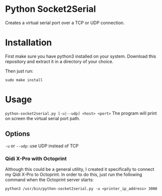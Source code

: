 # Python Socket2Serial

Creates a virtual serial port over a TCP or UDP connection.

# Installation
First make sure you have python3 installed on your system.
Download this repository and extract it in a directory of your choice.

Then just run:
```
sudo make install
```

# Usage

```python-socket2serial.py [-u|--udp] <host> <port>```
The program will print on screen the virtual serial port path.

## Options
`-u` or `--udp`: use UDP instead of TCP

### Qidi X-Pro with Octoprint

Although this could be a general utility, I created it specifically to connect my Qidi X-Pro to Octoprint.
In order to do this, just run the following command when the Octoprint server starts:
```
python3 /usr/bin/python-socket2serial.py -u <printer_ip_address> 3000
```

